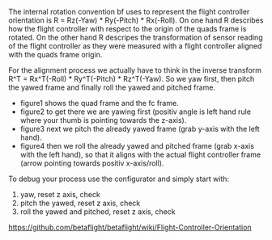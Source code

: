 The internal rotation convention bf uses to represent the flight controller orientation is R = Rz(-Yaw) * Ry(-Pitch) * Rx(-Roll). On one hand R describes how the flight controller with respect to the origin of the quads frame is rotated. On the other hand R descripes the transformation of sensor reading of the flight controller as they were measured with a flight controller aligned with the quads frame origin.

For the alignment process we actually have to think in the inverse transform R^T = Rx^T(-Roll) * Ry^T(-Pitch) *  Rz^T(-Yaw). So we yaw first, then pitch the yawed frame and finally roll the yawed and pitched frame.

* figure1 shows the quad frame and the fc frame.
* figure2 to get there we are yawing first (positiv angle is left hand rule where your thumb is pointing towards the z-axis).
* figure3 next we pitch the already yawed frame (grab y-axis with the left hand).
* figure4 then we roll the already yawed and pitched frame  (grab x-axis with the left hand), so that it aligns with the actual flight controller frame (arrow pointing towards positiv x-axis/roll).

To debug your process use the configurator and simply start with:
1. yaw, reset z axis, check
2. pitch the yawed, reset z axis, check
3. roll the yawed and pitched, reset z axis, check

https://github.com/betaflight/betaflight/wiki/Flight-Controller-Orientation